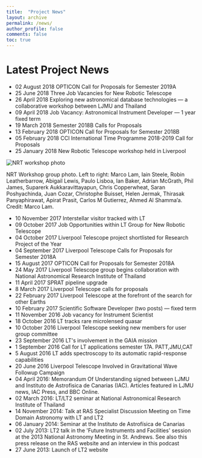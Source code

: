```yaml
---
title:  "Project News"
layout: archive
permalink: /news/
author_profile: false
comments: false
toc: true
---
```


# Latest Project News

* 02 August 2018	OPTICON Call for Proposals for Semester 2019A
* 25 June 2018	Three Job Vacancies for New Robotic Telescope
* 26 April 2018	Exploring new astronomical database technologies — a collaborative workshop between LJMU and Thailand
* 09 April 2018	Job Vacancy: Astronomical Instrument Developer — 1 year fixed term
* 19 March 2018	Semester 2018B Calls for Proposals
* 13 February 2018	OPTICON Call for Proposals for Semester 2018B
* 05 February 2018	CCI International Time Programme 2018-2019 Call for Proposals
* 25 January 2018	New Robotic Telescope workshop held in Liverpool

![NRT workshop photo](_pages/NRT_group_2_400.png) 

NRT Workshop group photo. Left to right: Marco Lam, Iain Steele, Robin Leatherbarrow, Abigail Lewis, Paulo Lisboa, Ian Baker, Adrian McGrath, Phil James, Suparerk Aukkaravittayapun, Chris Copperwheat, Saran Poshyachinda, Juan Cozar, Christophe Buisset, Helen Jermak, Thirasak Panyaphirawat, Apirat Prasit, Carlos M Gutierrez, Ahmed Al Shamma’a. Credit: Marco Lam.

* 10 November 2017	Interstellar visitor tracked with LT
* 09 October 2017	Job Opportunities within LT Group for New Robotic Telescope
* 04 October 2017	Liverpool Telescope project shortlisted for Research Project of the Year
* 04 September 2017	Liverpool Telescope Calls for Proposals for Semester 2018A
* 15 August 2017	OPTICON Call for Proposals for Semester 2018A
* 24 May 2017	Liverpool Telescope group begins collaboration with National Astronomical Research Institute of Thailand
* 11 April 2017	SPRAT pipeline upgrade
* 8 March 2017	Liverpool Telescope calls for proposals
* 22 February 2017	Liverpool Telescope at the forefront of the search for other Earths
* 10 February 2017	Scientific Software Developer (two posts) — fixed term
* 11 November 2016	Job vacancy for Instrument Scientist
* 18 October 2016	LT tracks rare microlensed quasar
* 10 October 2016	Liverpool Telescope seeking new members for user group committee
* 23 September 2016	LT's involvement in the GAIA mission
* 1 September 2016	Call for LT applications semester 17A. PATT,JMU,CAT
* 5 August 2016	LT adds spectroscopy to its automatic rapid-response capabilities
* 20 June 2016	Liverpool Telescope Involved in Gravitational Wave Followup Campaign
* 04 April 2016: Memorandum Of Understanding signed between LJMU and Instituto de Astrofisica de Canarias (IAC). Articles featured in LJMU news, IAC Press, and BBC Online.
* 02 March 2016: LT/LT2 seminar at National Astronomical Research Institute of Thailand
* 14 November 2014: Talk at RAS Specialist Discussion Meeting on Time Domain Astronomy with LT and LT2
* 06 January 2014: Seminar at the Instituto de Astrofísica de Canarias
* 02 July 2013: LT2 talk in the 'Future Instruments and Facilities' session at the 2013 National Astronomy Meeting in St. Andrews. See also this press release on the RAS website and an interview in this podcast
* 27 June 2013: Launch of LT2 website

